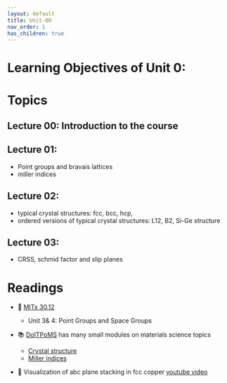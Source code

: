 ```yaml
---
layout: default
title: Unit-00
nav_order: 1
has_children: true
---
```

# Learning Objectives of Unit 0:

# Topics
## Lecture 00: Introduction to the course

## Lecture 01: 
- Point groups and bravais lattices
- miller indices


## Lecture 02: 
- typical crystal structures: fcc, bcc, hcp, 
- ordered versions of typical crystal structures: L12, B2, Si-Ge structure

## Lecture 03: 
- CRSS, schmid factor and slip planes

# Readings

- 🎥 [MITx 30.12](https://mitxonline.mit.edu/courses/course-v1:MITxT+3.012Sx/)
	- Unit 3& 4: Point Groups and Space Groups

- 📚 [DoITPoMS](https://www.doitpoms.ac.uk/) has many small modules on materials science topics
	- [Crystal structure](https://www.doitpoms.ac.uk/tlplib/crystallography3/structure.php)
	- [Miller indices](https://www.doitpoms.ac.uk/tlplib/miller_indices/printall.php)
	
- 🎥 Visualization of abc plane stacking in fcc copper [youtube video](https://www.youtube.com/watch?v=anBOxrbTDrI)